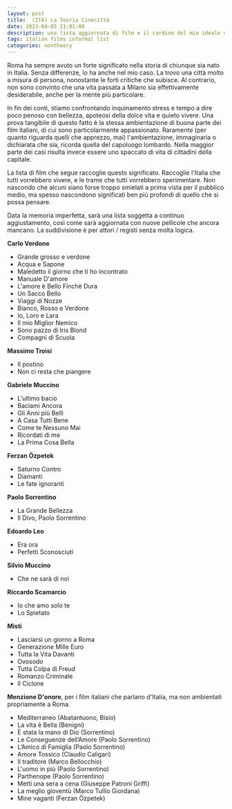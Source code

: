 ```yaml
---
layout: post
title:  (ITA) La Teoria Cinecittà 
date: 2023-04-05 21:01:00
description: una lista aggiornata di film e il cardine del mio ideale di Italia
tags: italian films informal list
categories: nontheory
---
```

Roma ha sempre avuto un forte significato nella storia di chiunque sia nato in Italia. Senza differenze, lo ha anche nel mio caso. La trovo una città molto a misura di persona, nonostante le forti critiche che subisce. Al contrario, non sono convinto che una vita passata a Milano sia effettivamente desiderabile, anche per la mente più particolare. 

In fin dei conti, stiamo confrontando inquinamento stress e tempo a dire poco penoso con bellezza, apoteosi della dolce vita e quieto vivere. Una prova tangibile di questo fatto è la stessa ambientazione di buona parte dei film italiani, di cui sono particolarmente appassionato. Raramente (per quanto riguarda quelli che apprezzo, mai) l'ambientazione, immaginaria o dichiarata che sia, ricorda quella del capoluogo lombardo. Nella maggior parte dei casi risulta invece essere uno spaccato di vita di cittadini della capitale.

La lista di film che segue raccoglie questo significato. Raccoglie l'Italia che tutti vorrebbero vivere, e le trame che tutti vorrebbero sperimentare. Non nascondo che alcuni siano forse troppo smielati a prima vista per il pubblico medio, ma spesso nascondono significati ben più profondi di quello che si possa pensare. 

Data la memoria imperfetta, sarà una lista soggetta a continuo aggiustamento, così come sarà aggiornata con nuove pellicole che ancora mancano. La suddivisione è per attori / registi senza molta logica. 

**Carlo Verdone**
- Grande grosso e verdone
- Acqua e Sapone
- Maledetto il giorno che ti ho incontrato
- Manuale D'amore
- L'amore è Bello Finchè Dura
- Un Sacco Bello
- Viaggi di Nozze
- Bianco, Rosso e Verdone
- Io, Loro e Lara
- Il mio Miglior Nemico
- Sono pazzo di Iris Blond
- Compagni di Scuola

**Massimo Troisi**
- Il postino
- Non ci resta che piangere


**Gabriele Muccino**
- L'ultimo bacio
- Baciami Ancora
- Gli Anni più Belli
- A Casa Tutti Bene
- Come te Nessuno Mai
- Ricordati di me
- La Prima Cosa Bella

**Ferzan Özpetek**
- Saturno Contro
- Diamanti
- Le fate ignoranti


**Paolo Sorrentino**
- La Grande Bellezza
- Il Divo, Paolo Sorrentino


**Edoardo Leo**
- Era ora
- Perfetti Sconosciuti

**Silvio Muccino**
- Che ne sarà di noi

**Riccardo Scamarcio**
- Io che amo solo te
- Lo Spietato


**Misti**
- Lasciarsi un giorno a Roma
- Generazione Mille Euro
- Tutta la Vita Davanti
- Ovosodo
- Tutta Colpa di Freud
- Romanzo Criminale
- Il Ciclone

**Menzione D'onore**, per i film italiani che parlano d'Italia, ma non ambientati propriamente a Roma. 
- Mediterraneo (Abatantuono, Bisio)
- La vita è Bella (Benigni)
- È stata la mano di Dio (Sorrentino)
- Le Conseguenze dell’Amore (Paolo Sorrentino)
- L’Amico di Famiglia (Paolo Sorrentino)
- Amore Tossico (Claudio Caligari)
- Il traditore (Marco Bellocchio)
- L'uomo in più (Paolo Sorrentino)
- Parthenope (Paolo Sorrentino)
- Metti una sera a cena (Giuseppe Patroni Griffi)
- La meglio gioventù (Marco Tullio Giordana)
- Mine vaganti (Ferzan Özpetek)




